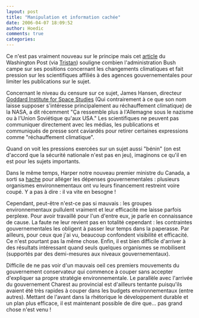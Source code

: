 ```yaml
---
layout: post
title: "Manipulation et information cachée"
date: 2006-04-07 18:09:52
author: Hoedic
comments: true
categories: 
---
```



Ce n'est pas vraiment nouveau sur le principe mais cet [article](http://www.washingtonpost.com/wp-dyn/content/article/2006/04/05/AR2006040502150_pf.html) du Washington Post (via [Tristan](http://standblog.org/blog/2006/04/07/93114740-en-vrac)) souligne combien l'administration Bush campe sur ses positions concernant les changements climatiques et fait pression sur les scientifiques affiliés à des agences gouvernementales pour limiter les publications sur le sujet.

Concernant le niveau du censure sur ce sujet, James Hansen, directeur [Goddard Institute for Space Studies](http://www.giss.nasa.gov/) (Qui contrairement à ce que son nom laisse supposer s'intéresse principalement au réchauffement climatique) de la NASA, a dit récemment "Ça ressemble plus à l'Allemagne sous le nazisme ou à l'Union Soviétique qu'aux USA." Les scientifiques ne peuvent pas communiquer directement avec les médias, les publications et communiqués de presse sont caviardés pour retirer certaines expressions comme "réchauffement climatique".

Quand on voit les pressions exercées sur un sujet aussi "bénin" (on est d'accord que la sécurité nationale n'est pas en jeu), imaginons ce qu'il en est pour les sujets importants.

Dans le même temps, Harper notre nouveau premier ministre du Canada, a sorti sa [hache](http://www.cyberpresse.ca/article/20060407/CPACTUALITES/604070592/1025) pour alléger les dépenses gouvernementales : plusieurs organismes environnementaux ont vu leurs financement restreint voire coupé. Y a pas à dire : il va vite en besogne !

Cependant, peut-être n'est-ce pas si mauvais : les groupes environnementaux pullulent vraiment et leur efficacité me laisse parfois perplexe. Pour avoir travaillé pour l'un d'entre eux, je parle en connaissance de cause. La faute ne leur revient pas en totalité cependant : les contraintes gouvernementales les obligent à passer leur temps dans la paperasse. Par ailleurs, pour ceux que j'ai vu, beaucoup confondent visibilité et efficacité. Ce n'est pourtant pas la même chose. Enfin, il est bien difficile d'arriver à des résultats intéressant quand seuls quelques organismes se mobilisent (supportés par des demi-mesures aux niveaux gouvernementaux).

Difficile de ne pas voir d'un mauvais oeil ces premiers mouvements du gouvernement conservateur qui commence à couper sans accepter d'expliquer sa propre stratégie environnementale. Le parallèle avec l'arrivée du gouvernement Charest au provincial est d'ailleurs tentante puisqu'ils avaient été très rapides à couper dans les budgets environnementaux (entre autres). Mettant de l'avant dans la rhétorique le développement durable et un plan plus efficace, il est maintenant possible de dire que... pas grand chose n'est venu !